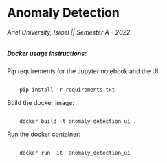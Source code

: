 # Anomaly Detection

###### Ariel University, Israel || Semester A - 2022

##### Docker usage instructions:

Pip requirements for the Jupyter notebook and the UI:

```

    pip install -r requirements.txt

```

Build the docker image:

```

    docker build -t anomaly_detection_ui .

```

Run the docker container:

```
   
    docker run -it  anomaly_detection_ui

```





